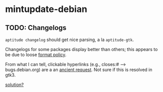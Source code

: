 # mintupdate-debian #

## TODO: Changelogs ##

`aptitude changelog` should get nice parsing, a la `aptitude-gtk`.

Changelogs for some packages display better than others; this appears to be due to loose [format policy](http://www.debian.org/doc/debian-policy/ch-source.html#s-dpkgchangelog).

From what I can tell, clickable hyperlinks (e.g., closes:# --> bugs.debian.org) are a an [ancient request](https://bugzilla.gnome.org/show_bug.cgi?id=59390).  Not sure if this is resolved in gtk3.

[solution?](http://www.daa.com.au/pipermail/pygtk/2004-December/009352.html)
